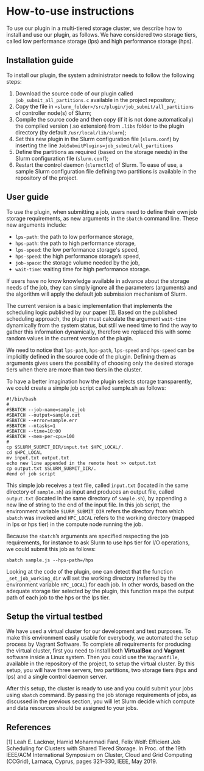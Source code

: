 How-to-use instructions
=======================
To use our plugin in a multi-tiered storage cluster, we describe how to install and use our plugin, as follows. We have considered two storage tiers, called low performance storage (lps) and high performance storage (hps).

Installation guide
------------------
To install our plugin, the system administrator needs to follow the following steps:
1. Download the source code of our plugin called `job_submit_all_partitions.c` available in the project repository;
2. Copy the file in `<slurm_folder>/src/plugin/job_submit/all_partitions` of controller node(s) of Slurm;
3. Compile the source code and then copy (if it is not done automatically) the compiled version (.so extension) from `.libs` folder to the plugin directory (by default `/usr/local/lib/slurm`);
4. Set this new plugin in the Slurm configuration file (`slurm.conf`) by inserting the line `JobSubmitPlugins=job_submit/all_partitions`
5. Define the partitions as required (based on the storage needs) in the Slurm configuration file (`slurm.conf`);
6. Restart the control daemon (`slurmctld`) of Slurm.
To ease of use, a sample Slurm configuration file defining two partitions is available in the repository of the project.

User guide
----------
To use the plugin, when submitting a job, users need to define their own job storage requirements, as new arguments in the `sbatch` command line. These new arguments include:
- `lps-path`: the path to low performance storage,
- `hps-path`: the path to high performance storage,
- `lps-speed`: the low performance storage's speed,
- `hps-speed`: the high performance storage’s speed,
- `job-space`: the storage volume needed by the job,
- `wait-time`: waiting time for high performance storage.

If users have no know knowledge available in advance about the storage needs of the job, they can simply ignore all the parameters (arguments) and the algorithm will apply the default job submission mechanism of Slurm.

The current version is a basic implementation that implements the scheduling logic published by our paper [[1]](#1). Based on the published scheduling approach, the plugin must calculate the argument `wait-time` dynamically from the system status, but still we need time to find the way to gather this information dynamically, therefore we replaced this with some random values in the current version of the plugin. 

We need to notice that `lps-path`, `hps-path`, `lps-speed` and `hps-speed` can be implicitly defined in the source code of the plugin. Defining them as arguments gives users the possibility of choosing only the desired storage tiers when there are more than two tiers in the cluster. 

To have a better imagination how the plugin selects storage transparently, we could create a simple job script called sample.sh as follows:
```
#!/bin/bash
#
#SBATCH --job-name=sample_job
#SBATCH --output=sample.out
#SBATCH --error=sample.err
#SBATCH --ntasks=1
#SBATCH --time=10:00
#SBATCH --mem-per-cpu=100
#
cp $SLURM_SUBMIT_DIR/input.txt $HPC_LOCAL/.
cd $HPC_LOCAL
mv input.txt output.txt
echo new line appended in the remote host >> output.txt
cp output.txt $SLURM_SUBMIT_DIR/.
#end of job script
```
This simple job receives a text file, called `input.txt` (located in the same directory of `sample.sh`) as input and produces an output file, called `output.txt` (located in the same directory of `sample.sh`), by appending a new line of string to the end of the input file. In this job script, the environment variable `SLURM_SUBMIT_DIR` refers the directory from which `sbatch` was invoked and `HPC_LOCAL` refers to the working directory (mapped in lps or hps tier) in the compute node running the job.

Because the `sbatch`’s arguments are specified respecting the job requirements, for instance to ask Slurm to use hps tier for I/O operations, we could submit this job as follows:
```
sbatch sample.js --hps-path=/hps
```
Looking at the code of the plugin, one can detect that the function `_set_job_working_dir` will set the working directory (referred by the environment variable `HPC_LOCAL`) for each job. In other words, based on the adequate storage tier selected by the plugin, this function maps the output path of each job to the hps or the lps tier.

Setup the virtual testbed
-------------------------

We have used a virtual cluster for our development and test purposes. To make this environment easily usable for everybody, we automated the setup process by Vagrant Software. To complete all requirements for producing the virtual cluster, first you need to install both **VirtualBox** and **Vagrant** software inside a Linux system. Then you could use the `Vagrantfile`, available in the repository of the project, to setup the virtual cluster. By this setup, you will have three servers, two partitions, two storage tiers (hps and lps) and a single control daemon server.

After this setup, the cluster is ready to use and you could submit your jobs using `sbatch` command. By passing the job storage requirements of jobs, as discussed in the previous section, you will let Slurm decide which compute and data resources should be assigned to your jobs. 

## References
<a id="1">[1]</a>
Leah E. Lackner, Hamid Mohammadi Fard, Felix Wolf: Efficient Job Scheduling for Clusters with Shared Tiered Storage. In Proc. of the 19th IEEE/ACM International Symposium on Cluster, Cloud and Grid Computing (CCGrid), Larnaca, Cyprus, pages 321–330, IEEE, May 2019.
